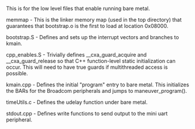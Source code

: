 This is for the low level files that enable running bare metal.

memmap - This is the linker memory map (used in the top directory) that guarantees
         that bootstrap.o is the first to load at location 0x08000.

bootstrap.S - Defines and sets up the interrupt vectors and branches to kmain.

cpp_enables.S - Trivially defines __cxa_guard_acquire and __cxa_guard_release 
                so that C++ function-level static initialization can occur.
                This will need to have true guards if multithreaded access is 
                possible.

kmain.cpp - Defines the initial "program" entry to bare metal. This initializes
            the BARs for the Broadcom peripherals and jumps to maneuver_program().

timeUtils.c - Defines the udelay function under bare metal.

stdout.cpp - Defines write functions to send output to the mini uart peripheral.

